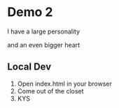 # Demo 2

I have a large personality

and an even bigger heart

## Local Dev

1. Open index.html in your browser
2. Come out of the closet
3. KYS